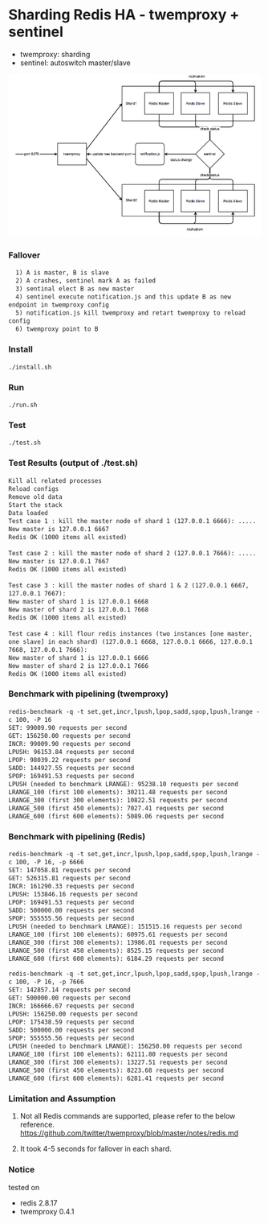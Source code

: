 # Sharding Redis HA - twemproxy + sentinel

- twemproxy: sharding
- sentinel: autoswitch master/slave

!["diagram"](diagram.png)

### Fallover
```
  1) A is master, B is slave
  2) A crashes, sentinel mark A as failed
  3) sentinal elect B as new master
  4) sentinel execute notification.js and this update B as new endpoint in twemproxy config
  5) notification.js kill twemproxy and retart twemproxy to reload config
  6) twemproxy point to B
```

### Install
```
./install.sh
```

### Run
```
./run.sh
```

### Test
```
./test.sh
```

### Test Results (output of ./test.sh)
```
Kill all related processes
Reload configs
Remove old data
Start the stack
Data loaded
Test case 1 : kill the master node of shard 1 (127.0.0.1 6666): .....
New master is 127.0.0.1 6667
Redis OK (1000 items all existed)

Test case 2 : kill the master node of shard 2 (127.0.0.1 7666): .....
New master is 127.0.0.1 7667
Redis OK (1000 items all existed)

Test case 3 : kill the master nodes of shard 1 & 2 (127.0.0.1 6667, 127.0.0.1 7667):
New master of shard 1 is 127.0.0.1 6668
New master of shard 2 is 127.0.0.1 7668
Redis OK (1000 items all existed)

Test case 4 : kill flour redis instances (two instances [one master, one slave] in each shard) (127.0.0.1 6668, 127.0.0.1 6666, 127.0.0.1 7668, 127.0.0.1 7666):
New master of shard 1 is 127.0.0.1 6666
New master of shard 2 is 127.0.0.1 7666
Redis OK (1000 items all existed)
```

### Benchmark with pipelining (twemproxy)
```
redis-benchmark -q -t set,get,incr,lpush,lpop,sadd,spop,lpush,lrange -c 100, -P 16
SET: 99009.90 requests per second
GET: 156250.00 requests per second
INCR: 99009.90 requests per second
LPUSH: 96153.84 requests per second
LPOP: 98039.22 requests per second
SADD: 144927.55 requests per second
SPOP: 169491.53 requests per second
LPUSH (needed to benchmark LRANGE): 95238.10 requests per second
LRANGE_100 (first 100 elements): 30211.48 requests per second
LRANGE_300 (first 300 elements): 10822.51 requests per second
LRANGE_500 (first 450 elements): 7027.41 requests per second
LRANGE_600 (first 600 elements): 5089.06 requests per second
```

### Benchmark with pipelining (Redis)
```
redis-benchmark -q -t set,get,incr,lpush,lpop,sadd,spop,lpush,lrange -c 100, -P 16, -p 6666
SET: 147058.81 requests per second
GET: 526315.81 requests per second
INCR: 161290.33 requests per second
LPUSH: 153846.16 requests per second
LPOP: 169491.53 requests per second
SADD: 500000.00 requests per second
SPOP: 555555.56 requests per second
LPUSH (needed to benchmark LRANGE): 151515.16 requests per second
LRANGE_100 (first 100 elements): 60975.61 requests per second
LRANGE_300 (first 300 elements): 13986.01 requests per second
LRANGE_500 (first 450 elements): 8525.15 requests per second
LRANGE_600 (first 600 elements): 6184.29 requests per second
```

```
redis-benchmark -q -t set,get,incr,lpush,lpop,sadd,spop,lpush,lrange -c 100, -P 16, -p 7666
SET: 142857.14 requests per second
GET: 500000.00 requests per second
INCR: 166666.67 requests per second
LPUSH: 156250.00 requests per second
LPOP: 175438.59 requests per second
SADD: 500000.00 requests per second
SPOP: 555555.56 requests per second
LPUSH (needed to benchmark LRANGE): 156250.00 requests per second
LRANGE_100 (first 100 elements): 62111.80 requests per second
LRANGE_300 (first 300 elements): 13227.51 requests per second
LRANGE_500 (first 450 elements): 8223.68 requests per second
LRANGE_600 (first 600 elements): 6281.41 requests per second
```

### Limitation and Assumption
1) Not all Redis commands are supported, please refer to the below reference.
https://github.com/twitter/twemproxy/blob/master/notes/redis.md

2) It took 4-5 seconds for fallover in each shard.

### Notice
tested on
- redis 2.8.17
- twemproxy 0.4.1
